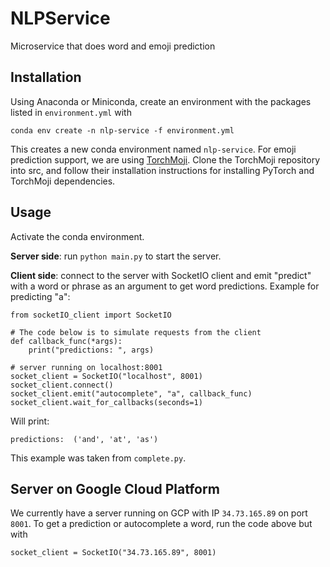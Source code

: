 # NLPService
Microservice that does word and emoji prediction

## Installation
Using Anaconda or Miniconda, create an environment with the packages listed in ```environment.yml``` with
```
conda env create -n nlp-service -f environment.yml
```
This creates a new conda environment named ```nlp-service```. For emoji prediction support, we are using [TorchMoji](https://github.com/huggingface/torchMoji). Clone the TorchMoji repository into src, and follow their installation instructions for installing PyTorch and TorchMoji dependencies.

## Usage
Activate the conda environment.

__Server side__: run ```python main.py``` to start the server.

__Client side__: connect to the server with SocketIO client and emit "predict" with a word or phrase as an argument to get word predictions. Example for predicting "a":

```
from socketIO_client import SocketIO

# The code below is to simulate requests from the client
def callback_func(*args):
    print("predictions: ", args)

# server running on localhost:8001
socket_client = SocketIO("localhost", 8001)
socket_client.connect()
socket_client.emit("autocomplete", "a", callback_func)
socket_client.wait_for_callbacks(seconds=1)
```
Will print:
```
predictions:  ('and', 'at', 'as')
```

This example was taken from ```complete.py```.

## Server on Google Cloud Platform

We currently have a server running on GCP with IP ```34.73.165.89``` on port ```8001```. To get a prediction or autocomplete a word, run the code above but with
```
socket_client = SocketIO("34.73.165.89", 8001)
```
